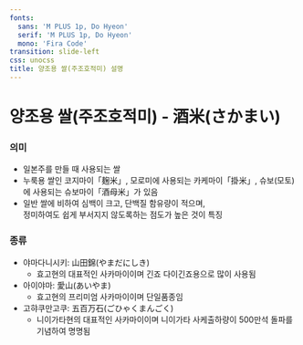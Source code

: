 ```yaml
---
fonts:
  sans: 'M PLUS 1p, Do Hyeon'
  serif: 'M PLUS 1p, Do Hyeon'
  mono: 'Fira Code'
transition: slide-left
css: unocss
title: 양조용 쌀(주조호적미) 설명
---
```


# 양조용 쌀(주조호적미) - 酒米(さかまい)


### 의미
- 일본주를 만들 때 사용되는 쌀
- 누룩용 쌀인 코지마이「麹米」, 모로미에 사용되는 카케마이「掛米」, 슈보(모토)에 사용되는 슈보마이「酒母米」가 있음
- 일반 쌀에 비하여 <span v-mark.red="1">심백이 크고</span>, <span v-mark.red="1">단백질 함유량이 적으며</span>,  
정미하여도 쉽게 부서지지 않도록하는 <span v-mark.red="2">점도가 높은 것이</span> 특징


<v-click at="3">

### 종류
- 야마다니시키: 山田錦(やまだにしき)
  - 효고현의 대표적인 사카마이이며 긴죠 다이긴죠용으로 많이 사용됨
- 아이야마: 愛山(あいやま)
  - 효고현의 프리미엄 사카마이이며 단일품종임
- 고햐쿠만고쿠: 五百万石(ごひゃくまんごく)
  - 니이가타현의 대표적인 사카마이이며 니이가타 사케출하량이 500만석 돌파를 기념하여 명명됨

</v-click>
